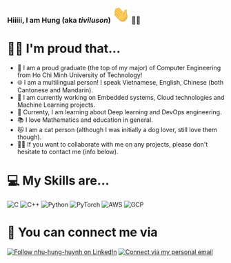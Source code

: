 ### Hiiiii, I am Hung (aka *tiviluson*)  <img src="/assets/wave.gif" width=40px> 👨‍💻 

<!--
**tiviluson/tiviluson** is a ✨ _special_ ✨ repository because its `README.md` (this file) appears on your GitHub profile.

Here are some ideas to get you started:

- 🔭 I’m currently working on ...
- 🌱 I’m currently learning ...
- 👯 I’m looking to collaborate on ...
- 🤔 I’m looking for help with ...
- 💬 Ask me about ...
- 📫 How to reach me: ...
- 😄 Pronouns: ...
- ⚡ Fun fact: ...
-->
# 🙆‍♂️ I'm proud that...
- 📜 I am a proud graduate (the top of my major) of Computer Engineering from Ho Chi Minh University of Technology!
- 🌐 I am a multilingual person! I speak Vietnamese, English, Chinese (both Cantonese and Mandarin).
- 🔭 I am currently working on Embedded systems, Cloud technologies and Machine Learning projects.
- 🌱 Currenty, I am learning about Deep learning and DevOps engineering.
- 📚 I love Mathematics and education in general.
- 😻 I am a cat person (although I was initially a dog lover, still love them though).
- 🤝🏼 If you want to collaborate with me on any projects, please don't hesitate to contact me (info below).

# 💻 My Skills are...
<img alt="C" src="https://img.shields.io/badge/C-%2300599C.svg?&style=flat&logo=c&logoColor=white"/> <img alt="C++" src="https://img.shields.io/badge/C++-%2300599C.svg?&style=flat&logo=c%2B%2B&ogoColor=white"/> <img alt="Python" src="https://img.shields.io/badge/Python-%2314354C.svg?&style=flat&logo=python&logoColor=white"/> <img alt="PyTorch" src="https://img.shields.io/badge/PyTorch-f3f3f3?style=flat&logo=pytorch&logoColor=orange" /> 	 <img alt="AWS" src="https://img.shields.io/badge/AWS-orange?style=plastic&logo=amazonwebservices" /> <img alt="GCP" src="https://img.shields.io/badge/GCP-blue?style=social&logo=googlecloud&logoColor=yellow" />

# 📇 You can connect me via
[<img src="https://img.shields.io/badge/linkedin-%230077B5.svg?&style=flat&logo=linkedin&logoColor=white" height="40em" align="center" alt="Follow nhu-hung-huynh on LinkedIn" title="Follow nhu-hung-huynh on LinkedIn"/>](https://linkedin.com/in/nhu-hung-huynh)
[<img src="https://img.shields.io/badge/Gmail-D14836?style=flat&logo=gmail&logoColor=white" height="40em" align="center" alt="Connect via my personal email" title="Connect via my personal email"/>](mailto:tiviluson@gmail.com)
